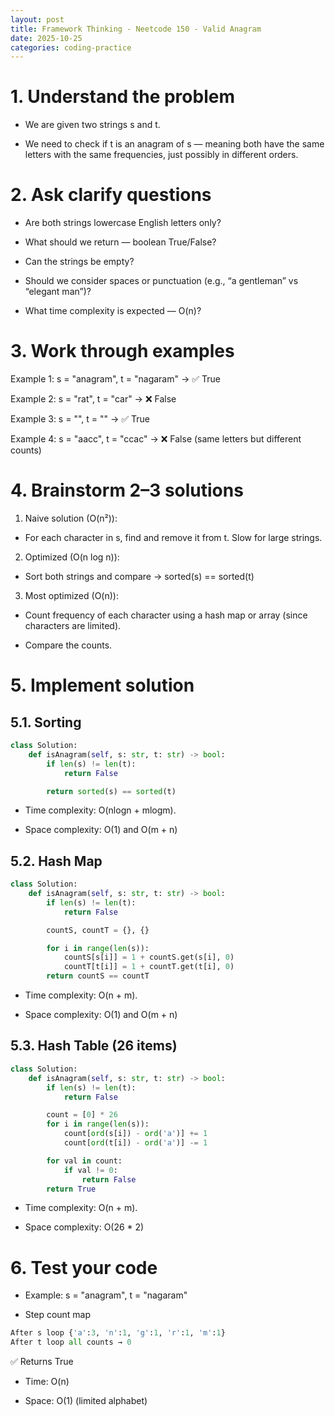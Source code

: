 ```yaml
---
layout: post
title: Framework Thinking - Neetcode 150 - Valid Anagram
date: 2025-10-25
categories: coding-practice
---
```


# 1. Understand the problem

- We are given two strings s and t.

- We need to check if t is an anagram of s — meaning both have the same letters with the same frequencies, just possibly in different orders.

# 2. Ask clarify questions

- Are both strings lowercase English letters only?

- What should we return — boolean True/False?

- Can the strings be empty?

- Should we consider spaces or punctuation (e.g., “a gentleman” vs “elegant man”)?

- What time complexity is expected — O(n)?

# 3. Work through examples

Example 1: s = "anagram", t = "nagaram" → ✅ True

Example 2: s = "rat", t = "car" → ❌ False

Example 3: s = "", t = "" → ✅ True

Example 4: s = "aacc", t = "ccac" → ❌ False (same letters but different counts)

# 4. Brainstorm 2–3 solutions

1. Naive solution (O(n²)):

- For each character in s, find and remove it from t. Slow for large strings.

2. Optimized (O(n log n)):

- Sort both strings and compare → sorted(s) == sorted(t)

3. Most optimized (O(n)):

- Count frequency of each character using a hash map or array (since characters are limited).

- Compare the counts.

# 5. Implement solution

## 5.1. Sorting

```python
class Solution:
    def isAnagram(self, s: str, t: str) -> bool:
        if len(s) != len(t):
            return False

        return sorted(s) == sorted(t)
```

- Time complexity: O(nlogn + mlogm).

- Space complexity: O(1) and O(m + n)

## 5.2. Hash Map

```python
class Solution:
    def isAnagram(self, s: str, t: str) -> bool:
        if len(s) != len(t):
            return False

        countS, countT = {}, {}

        for i in range(len(s)):
            countS[s[i]] = 1 + countS.get(s[i], 0)
            countT[t[i]] = 1 + countT.get(t[i], 0)
        return countS == countT
```

- Time complexity: O(n + m).

- Space complexity: O(1) and O(m + n)

## 5.3. Hash Table (26 items)

```python
class Solution:
    def isAnagram(self, s: str, t: str) -> bool:
        if len(s) != len(t):
            return False

        count = [0] * 26
        for i in range(len(s)):
            count[ord(s[i]) - ord('a')] += 1
            count[ord(t[i]) - ord('a')] -= 1

        for val in count:
            if val != 0:
                return False
        return True
```

- Time complexity: O(n + m).

- Space complexity: O(26 \* 2)

# 6. Test your code

- Example: s = "anagram", t = "nagaram"

- Step count map

```python
After s loop {'a':3, 'n':1, 'g':1, 'r':1, 'm':1}
After t loop all counts → 0
```

✅ Returns True

- Time: O(n)

- Space: O(1) (limited alphabet)
